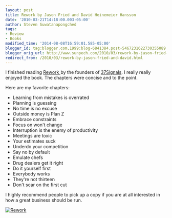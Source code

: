 ```yaml
---
layout: post
title: Rework by Jason Fried and David Heinemeier Hansson
date: '2010-03-21T14:18:00.003-05:00'
author: Steven Suwatanapongched
tags:
- Review
- Books
modified_time: '2014-08-08T16:59:01.585-05:00'
blogger_id: tag:blogger.com,1999:blog-6841384.post-5467231622730355089
blogger_orig_url: http://www.sunpech.com/2010/03/rework-by-jason-fried-and-david.html
redirect_from: /2010/03/rework-by-jason-fried-and-david.html
---
```


I finished reading <a href="http://www.amazon.com/Rework-Jason-Fried/dp/0307463745?ie=UTF8&amp;tag=sunpech-20&amp;link_code=btl&amp;camp=213689&amp;creative=392969" target="_blank" rel="noopener noreferrer">Rework </a><img    border="0" height="1" src="http://www.assoc-amazon.com/e/ir?t=sunpech-20&amp;l=btl&amp;camp=213689&amp;creative=392969&amp;o=1&amp;a=0307463745" style="border: none !important; margin: 0px !important; padding: 0px !important;" width="1" />by the founders of <a href="http://www.37signals.com/">37Signals</a>. I really really enjoyed the book. The chapters were concise and to the point.

Here are my favorite chapters:

<ul>
  <li>Learning from mistakes is overrated</li>
  <li>Planning is guessing</li>
  <li>No time is no excuse</li>
  <li>Outside money is Plan Z</li>
  <li>Embrace constraints</li>
  <li>Focus on won't change</li>
  <li>Interruption is the enemy of productivity</li>
  <li>Meetings are toxic</li>
  <li>Your estimates suck</li>
  <li>Underdo your competition</li>
  <li>Say no by default</li>
  <li>Emulate chefs</li>
  <li>Drug dealers get it right</li>
  <li>Do it yourself first</li>
  <li>Everybody works</li>
  <li>They're not thirteen</li>
  <li>Don't scar on the first cut</li>
</ul>

I highly recommend people to pick up a copy if you are at all interested in how a great business should be run.

<a href="http://www.amazon.com/Rework-Jason-Fried/dp/0307463745?ie=UTF8&amp;tag=sunpech-20&amp;link_code=bil&amp;camp=213689&amp;creative=392969"  target="_blank" rel="noopener noreferrer"><img   alt="Rework" src="http://ws-na.amazon-adsystem.com/widgets/q?MarketPlace=US&amp;ServiceVersion=20070822&amp;ID=AsinImage&amp;WS=1&amp;Format=_SL160_&amp;ASIN=0307463745&amp;tag=sunpech-20" /></a><img    border="0" height="1" src="http://www.assoc-amazon.com/e/ir?t=sunpech-20&amp;l=bil&amp;camp=213689&amp;creative=392969&amp;o=1&amp;a=0307463745" style="border: none !important; margin: 0px !important; padding: 0px !important;" width="1" />